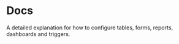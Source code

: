 # Docs
A detailed explanation for how to configure tables, forms, reports, dashboards and triggers. 


